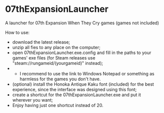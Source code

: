 # 07thExpansionLauncher
A launcher for 07th Expansion When They Cry games (games not included)

How to use:
- download the latest release;
- unzip all fies to any place on the computer;
- open 07thExpansionLauncher.exe.config and fill in the paths to your games' exe files (for Steam releases use "steam://rungameid/(yourgameid)" instead);
- - I recommend to use the link to Windows Notepad or something as harmless for the games you don't have.
- (optional) install the Honoka Antique Kaku font (included) for the best experience, since the interface was designed using this font;
- create a shortcut for the 07thExpansionLauncher.exe and put it wherever you want;
- Enjoy having just one shortcut instead of 20.
